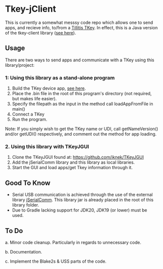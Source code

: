 # Tkey-jClient
This is currently a somewhat messsy code repo which allows one to send apps, and recieve info, to/from a [Tillitis TKey](tillitis.se). In effect, this is a Java version of the tkey-client library ([see here](https://github.com/tillitis/tkeyclient)). 

## Usage
There are two ways to send apps and communicate with a TKey using this library/project:

### 1: Using this library as a stand-alone program

1. Build the TKey device app, [see here](https://github.com/tillitis/tillitis-key1-apps).
2. Place the .bin file in the root of this program's directory (not required, but makes life easier).
3. Specify the filepath as the input in the method call loadAppFromFile in main()
4. Connect a TKey
5. Run the program.

Note: If you simply wish to get the TKey name or UDI, call getNameVersion() and/or getUDI() respectively, and comment out the method for app loading.

### 2. Using this library with TKeyJGUI

1. Clone the TKeyJGUI found at: https://github.com/iknek/TKeyJGUI
2. Add the jSerialComm library and this library as local libraries.
3. Start the GUI and load apps/get Tkey information through it.

## Good To Know

- Serial USB communication is achieved through the use of the external library [jSerialComm](https://github.com/Fazecast/jSerialComm). This library jar is already placed in the root of this library folder.
- Due to Gradle lacking support for JDK20, JDK19 (or lower) must be used.
  
## To Do

a. Minor code cleanup. Particularly in regards to unnecessary code. 

b. Documentation.

c. Implement the Blake2s & USS parts of the code.
